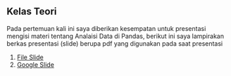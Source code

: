 ## Kelas Teori

Pada pertemuan kali ini saya diberikan kesempatan untuk presentasi mengisi materi tentang Analaisi Data di Pandas, berikut ini saya lampirakan berkas presentasi (slide) berupa pdf yang digunakan pada saat presentasi

1. [File Slide](./Pandas_Data_Analysis.pdf)
2. [Google Slide](https://docs.google.com/presentation/d/1o1w04wTUcynq3H6SnN2t3sm0wFZTc0iOZVGJtHzXxsY/edit?usp=sharing)